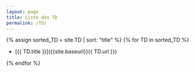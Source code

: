 ```yaml
---
layout: page
title: Liste des TD
permalink: /TD/
---
```


{% assign sorted_TD = site.TD | sort: "title" %}
{% for TD in sorted_TD %}

- [{{ TD.title }}]({{site.baseurl}}{{ TD.url }})

{% endfor %}
